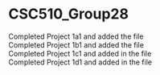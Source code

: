 # CSC510_Group28
Completed Project 1a1 and added the file <br>
Completed Project 1b1 and added the file <br>
Completed Project 1c1 and added in the file <br>
Completed Project 1d1 and added in the file
